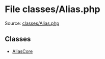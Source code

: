 File classes/Alias.php
=========

Source: [classes/Alias.php](https://github.com/PrestaShop/PrestaShop/blob/1.5.4.1/classes/Alias.php)


Classes
-------

* [AliasCore](class.AliasCore.md)

